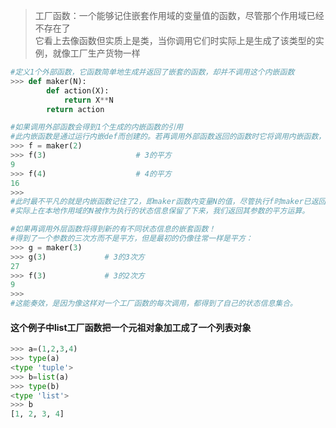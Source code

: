 > 工厂函数：一个能够记住嵌套作用域的变量值的函数，尽管那个作用域已经不存在了  
> 它看上去像函数但实质上是类，当你调用它们时实际上是生成了该类型的实例，就像工厂生产货物一样

```python
#定义1个外部函数，它函数简单地生成并返回了嵌套的函数，却并不调用这个内嵌函数
>>> def maker(N):
        def action(X):
            return X**N
        return action  

#如果调用外部函数会得到1个生成的内嵌函数的引用
#此内嵌函数是通过运行内嵌def而创建的。若再调用外部函数返回的函数时它将调用内嵌函数，即maker函数内的名为action的函数。
>>> f = maker(2)
>>> f(3)                    # 3的平方
9
>>> f(4)                    # 4的平方
16
>>> 
#此时最不平凡的就是内嵌函数记住了2，即maker函数内变量N的值，尽管执行f时maker已返回了值并且退出（闭包）。
#实际上在本地作用域的N被作为执行的状态信息保留了下来，我们返回其参数的平方运算。 

#如果再调用外层函数将得到新的有不同状态信息的嵌套函数！
#得到了一个参数的三次方而不是平方，但是最初的仍像往常一样是平方：
>>> g = maker(3)
>>> g(3)             # 3的3次方
27
>>> f(3)             # 3的2次方
9
>>> 
#这能奏效，是因为像这样对一个工厂函数的每次调用，都得到了自己的状态信息集合。
```

#### 这个例子中list工厂函数把一个元祖对象加工成了一个列表对象
```python
>>> a=(1,2,3,4)
>>> type(a)
<type 'tuple'>
>>> b=list(a)
>>> type(b)
<type 'list'>
>>> b
[1, 2, 3, 4]
```
